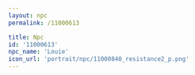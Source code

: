 ```yaml
---
layout: npc
permalink: /11000613

title: Npc
id: '11000613'
npc_name: 'Louie'
icon_url: 'portrait/npc/11000840_resistance2_p.png'
---
```

